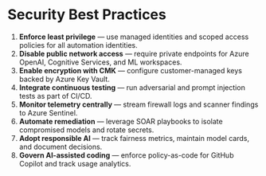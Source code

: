 # Security Best Practices

1. **Enforce least privilege** — use managed identities and scoped access policies for all automation identities.
2. **Disable public network access** — require private endpoints for Azure OpenAI, Cognitive Services, and ML workspaces.
3. **Enable encryption with CMK** — configure customer-managed keys backed by Azure Key Vault.
4. **Integrate continuous testing** — run adversarial and prompt injection tests as part of CI/CD.
5. **Monitor telemetry centrally** — stream firewall logs and scanner findings to Azure Sentinel.
6. **Automate remediation** — leverage SOAR playbooks to isolate compromised models and rotate secrets.
7. **Adopt responsible AI** — track fairness metrics, maintain model cards, and document decisions.
8. **Govern AI-assisted coding** — enforce policy-as-code for GitHub Copilot and track usage analytics.
